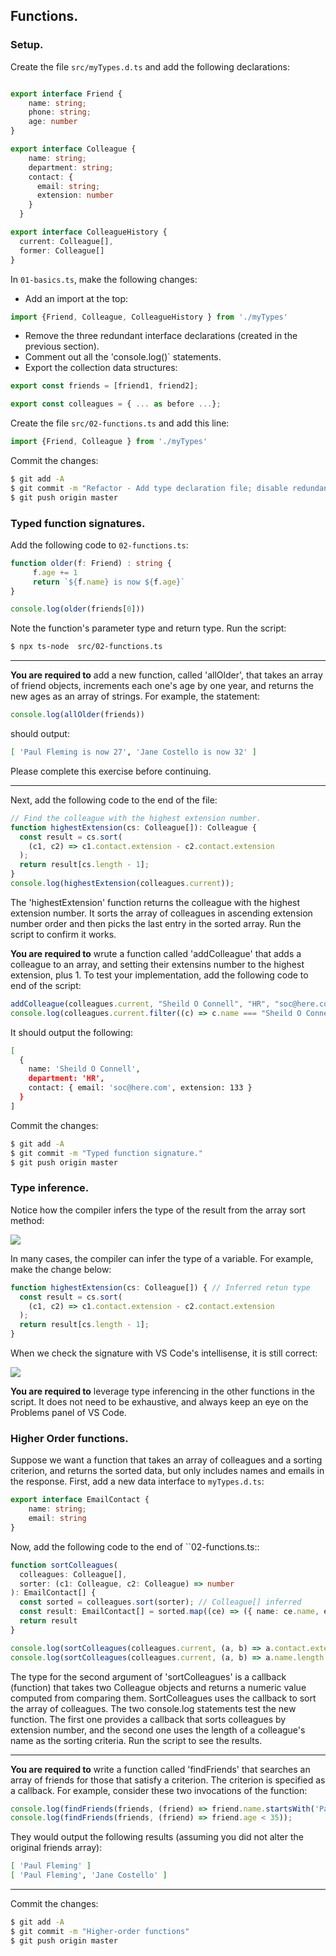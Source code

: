 ## Functions.

### Setup.
Create the file `src/myTypes.d.ts` and add the following declarations:
~~~ts

export interface Friend {
    name: string;
    phone: string;
    age: number
}

export interface Colleague {
    name: string;
    department: string;
    contact: {
      email: string;
      extension: number
    } 
  }

export interface ColleagueHistory {
  current: Colleague[],
  former: Colleague[]
}
~~~
In `01-basics.ts`, make the following changes: 
+ Add an import at the top:
~~~ts
import {Friend, Colleague, ColleagueHistory } from './myTypes'
~~~
+ Remove the three redundant interface declarations (created in the previous section).
+ Comment out all the 'console.log()` statements.
+ Export the collection data structures:
~~~ts
export const friends = [friend1, friend2];

export const colleagues = { ... as before ...};
~~~

Create the file `src/02-functions.ts` and add this line:
~~~ts
import {Friend, Colleague } from './myTypes'
~~~

Commit the changes:
~~~bash
$ git add -A
$ git commit -m "Refactor - Add type declaration file; disable redundant console logs."
$ git push origin master
~~~
### Typed function signatures.

Add the following code to `02-functions.ts`:
~~~ts
function older(f: Friend) : string {
     f.age += 1
     return `${f.name} is now ${f.age}` 
}

console.log(older(friends[0]))
~~~
Note the function's parameter type and return type. Run the script:
~~~bash
$ npx ts-node  src/02-functions.ts 
~~~

-----------------

__You are required to__ add a new function, called 'allOlder', that takes an array of friend objects, increments each one's age by one year, and returns the new ages as an array of strings. For example, the statement:
~~~ts
console.log(allOlder(friends))
~~~
should output:
~~~bash
[ 'Paul Fleming is now 27', 'Jane Costello is now 32' ]
~~~
Please complete this exercise before continuing.

--------------------

Next, add the following code to the end of the file:
~~~ts
// Find the colleague with the highest extension number.
function highestExtension(cs: Colleague[]): Colleague {
  const result = cs.sort(
    (c1, c2) => c1.contact.extension - c2.contact.extension
  );
  return result[cs.length - 1];
}
console.log(highestExtension(colleagues.current));
~~~
The 'highestExtension' function returns the colleague with the highest extension number. It sorts the array of colleagues in ascending extension number order and then picks the last entry in the sorted array. Run the script to confirm it works.

__You are required to__ wrute a function called 'addColleague' that adds a colleague to an array, and setting their extensins number to the highest extension, plus 1. To test your implementation, add the following code to end of the script:
~~~ts
addColleague(colleagues.current, "Sheild O Connell", "HR", "soc@here.com");
console.log(colleagues.current.filter((c) => c.name === "Sheild O Connell"));
~~~
It should output the following:
~~~bash
[
  {
    name: 'Sheild O Connell',
    department: 'HR',
    contact: { email: 'soc@here.com', extension: 133 }
  }
]
~~~

Commit the changes:
~~~bash
$ git add -A
$ git commit -m "Typed function signature."
$ git push origin master
~~~

### Type inference.

Notice how the compiler infers the type of the result from the array sort method:

![][infer] 

In many cases, the compiler can infer the type of a variable. For example, make the change below:
~~~ts
function highestExtension(cs: Colleague[]) { // Inferred retun type
  const result = cs.sort(
    (c1, c2) => c1.contact.extension - c2.contact.extension
  );
  return result[cs.length - 1];
}
~~~

When we check the signature with VS Code's intellisense, it is still correct:

![][infer2] 

__You are required to__ leverage type inferencing in the other functions in the script. It does not need to be exhaustive, and always keep an eye on the Problems panel of VS Code.


### Higher Order functions.

Suppose we want a function that takes an array of colleagues and a sorting criterion, and returns the sorted data, but only includes names and emails in the  response. First, add a new data interface to `myTypes.d.ts`:
~~~ts
export interface EmailContact {
    name: string;
    email: string
}
~~~
Now, add the following code to the end of ``02-functions.ts::
~~~ts
function sortColleagues(
  colleagues: Colleague[],
  sorter: (c1: Colleague, c2: Colleague) => number
): EmailContact[] {
  const sorted = colleagues.sort(sorter); // Colleague[] inferred
  const result: EmailContact[] = sorted.map((ce) => ({ name: ce.name, email: ce.contact.email }));
  return result 
}

console.log(sortColleagues(colleagues.current, (a, b) => a.contact.extension - b.contact.extension));
console.log(sortColleagues(colleagues.current, (a, b) => a.name.length - b.name.length));
~~~
The type for the second argument of 'sortColleagues' is a callback (function) that takes two Colleague objects and returns a numeric value computed from comparing them. SortColleagues uses the callback to sort the array of colleagues. The two console.log statements test the new function. The first one provides a callback that sorts colleagues by extension number, and the second one uses the length of a colleague's name as the sorting criteria. Run the script to see the results.

----------------------

__You are required to__ write a function called 'findFriends' that searches an array of friends for those that satisfy a criterion. The criterion is specified as a callback. For example, consider these two invocations of the function:
~~~ts
console.log(findFriends(friends, (friend) => friend.name.startsWith('Pa')));
console.log(findFriends(friends, (friend) => friend.age < 35));
~~~
They would output the following results (assuming you did not alter the original friends array):
~~~bash
[ 'Paul Fleming' ]
[ 'Paul Fleming', 'Jane Costello' ]
~~~

--------------------------

Commit the changes:
~~~bash
$ git add -A
$ git commit -m "Higher-order functions"
$ git push origin master
~~~

[infer]: ./img/infer.png
[infer2]: ./img/infer2.png
